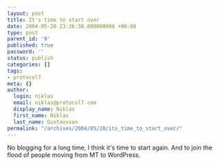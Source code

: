 ```yaml
---
layout: post
title: It's time to start over
date: 2004-05-20 23:26:38.000000000 +00:00
type: post
parent_id: '0'
published: true
password: ''
status: publish
categories: []
tags:
- protocol7
meta: {}
author:
  login: niklas
  email: niklas@protocol7.com
  display_name: Niklas
  first_name: Niklas
  last_name: Gustavsson
permalink: "/archives/2004/05/20/its_time_to_start_over/"
---
```

No blogging for a long time, I think it's time to start again. And to join the flood of people moving from MT to WordPress.

